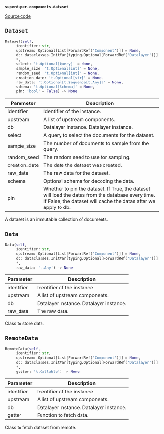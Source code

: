 **`superduper.components.dataset`** 

[Source code](https://github.com/superduper-io/superduper/blob/main/superduper/components/dataset.py)

## `Dataset` 

```python
Dataset(self,
     identifier: str,
     upstream: Optional[List[ForwardRef('Component')]] = None,
     db: dataclasses.InitVar[typing.Optional[ForwardRef('Datalayer')]] = None,
     *,
     select: 't.Optional[Query]' = None,
     sample_size: 't.Optional[int]' = None,
     random_seed: 't.Optional[int]' = None,
     creation_date: 't.Optional[str]' = None,
     raw_data: 't.Optional[t.Sequence[t.Any]]' = None,
     schema: 't.Optional[Schema]' = None,
     pin: 'bool' = False) -> None
```
| Parameter | Description |
|-----------|-------------|
| identifier | Identifier of the instance. |
| upstream | A list of upstream components. |
| db | Datalayer instance. Datalayer instance. |
| select | A query to select the documents for the dataset. |
| sample_size | The number of documents to sample from the query. |
| random_seed | The random seed to use for sampling. |
| creation_date | The date the dataset was created. |
| raw_data | The raw data for the dataset. |
| schema | Optional schema for decoding the data. |
| pin | Whether to pin the dataset. If True, the dataset will load the datas from the database every time. If False, the dataset will cache the datas after we apply to db. |

A dataset is an immutable collection of documents.

## `Data` 

```python
Data(self,
     identifier: str,
     upstream: Optional[List[ForwardRef('Component')]] = None,
     db: dataclasses.InitVar[typing.Optional[ForwardRef('Datalayer')]] = None,
     *,
     raw_data: 't.Any') -> None
```
| Parameter | Description |
|-----------|-------------|
| identifier | Identifier of the instance. |
| upstream | A list of upstream components. |
| db | Datalayer instance. Datalayer instance. |
| raw_data | The raw data. |

Class to store data.

## `RemoteData` 

```python
RemoteData(self,
     identifier: str,
     upstream: Optional[List[ForwardRef('Component')]] = None,
     db: dataclasses.InitVar[typing.Optional[ForwardRef('Datalayer')]] = None,
     *,
     getter: 't.Callable') -> None
```
| Parameter | Description |
|-----------|-------------|
| identifier | Identifier of the instance. |
| upstream | A list of upstream components. |
| db | Datalayer instance. Datalayer instance. |
| getter | Function to fetch data. |

Class to fetch dataset from remote.

